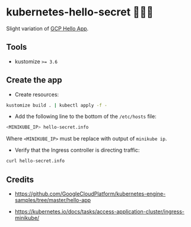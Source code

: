 # kubernetes-hello-secret 🕵🏻‍♂️

Slight variation of [GCP Hello App](https://github.com/GoogleCloudPlatform/kubernetes-engine-samples/tree/master/hello-app).

## Tools

- kustomize `>= 3.6`

## Create the app

- Create resources:

```bash
kustomize build . | kubectl apply -f -
```

- Add the following line to the bottom of the `/etc/hosts` file:

```bash
<MINIKUBE_IP> hello-secret.info
```

Where `<MINIKUBE_IP>` must be replace with output of `minikube ip`.

- Verify that the Ingress controller is directing traffic:

```bash
curl hello-secret.info
```


## Credits

- https://github.com/GoogleCloudPlatform/kubernetes-engine-samples/tree/master/hello-app

- https://kubernetes.io/docs/tasks/access-application-cluster/ingress-minikube/

